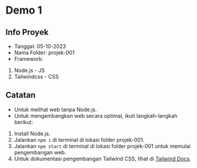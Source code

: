 # Demo 1

## Info Proyek

- Tanggal: 05-10-2023
- Nama Folder: projek-001
- Framework:

1. Node.js - JS
2. Tailwindcss - CSS

## Catatan

- Untuk melihat web tanpa Node.js.
- Untuk mengembangkan web secara optimal, ikuti langkah-langkah berikut:

1. Install Node.js.
2. Jalankan `npm i` di terminal di lokasi folder projek-001.
3. Jalankan `npm start` di terminal di lokasi folder projek-001 untuk memulai pengembangan web.
4. Untuk dokumentasi pengembangan Tailwind CSS, lihat di [Tailwind Docs](https://tailwindcss.com/docs/installation).
